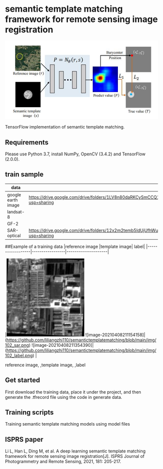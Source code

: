 # semantic template matching framework for remote sensing image registration  



![image-20210408200648767](https://github.com/liliangzhi110/semantictemplatematching/blob/main/img/frame.jpg)



TensorFlow implementation of semantic template matching.



## Requirements

Please use Python 3.7, install NumPy, OpenCV (3.4.2) and TensorFlow (2.0.0). 

## train sample

| data               |                                                              |
| ------------------ | ------------------------------------------------------------ |
| google earth image | https://drive.google.com/drive/folders/1LV8n80daRKCySmCCQ1nZP6lB4aRsN3CM?usp=sharing |
| landsat-8          |                                                              |
| GF-2               |                                                              |
| SAR-optical        | https://drive.google.com/drive/folders/12x2m2temb5IdUjUfhWuEzCK1sXXT2ZME?usp=sharing |

##Example of a training data
|reference image  |template image| label|
|------------------|-----------------|---------------------|

|![Framework](https://github.com/liliangzhi110/semantictemplatematching/blob/main/img/102_optical.png)       ![image-20210408211154158]|(https://github.com/liliangzhi110/semantictemplatematching/blob/main/img/102_sar.png)           ![image-20210408211354390]|(https://github.com/liliangzhi110/semantictemplatematching/blob/main/img/102_label.png)         |             

reference image,               ,template image,                                         ,label

## Get started

First download the training data, place it under the project, and then generate the .tfrecord file using the code in generate data.

## Training scripts

Training semantic template matching models using model files
## ISPRS paper
Li L, Han L, Ding M, et al. A deep learning semantic template matching framework for remote sensing image registration[J]. ISPRS Journal of Photogrammetry and Remote Sensing, 2021, 181: 205-217.

